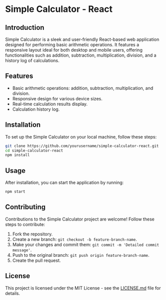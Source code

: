 
# Simple Calculator - React

## Introduction
Simple Calculator is a sleek and user-friendly React-based web application designed for performing basic arithmetic operations. It features a responsive layout ideal for both desktop and mobile users, offering functionalities such as addition, subtraction, multiplication, division, and a history log of calculations.

## Features
- Basic arithmetic operations: addition, subtraction, multiplication, and division.
- Responsive design for various device sizes.
- Real-time calculation results display.
- Calculation history log.

## Installation
To set up the Simple Calculator on your local machine, follow these steps:

```bash
git clone https://github.com/yourusername/simple-calculator-react.git
cd simple-calculator-react
npm install
```

## Usage
After installation, you can start the application by running:

```bash
npm start
```

## Contributing
Contributions to the Simple Calculator project are welcome! Follow these steps to contribute:

1. Fork the repository.
2. Create a new branch: `git checkout -b feature-branch-name`.
3. Make your changes and commit them: `git commit -m 'Detailed commit message'`.
4. Push to the original branch: `git push origin feature-branch-name`.
5. Create the pull request.

## License
This project is licensed under the MIT License - see the [LICENSE.md](LICENSE.md) file for details.
